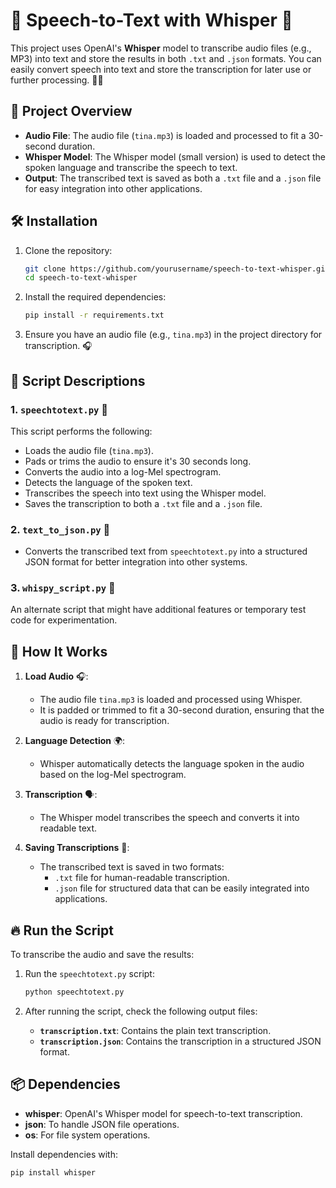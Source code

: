 # 🎤 Speech-to-Text with Whisper 🤖

This project uses OpenAI's **Whisper** model to transcribe audio files (e.g., MP3) into text and store the results in both `.txt` and `.json` formats. You can easily convert speech into text and store the transcription for later use or further processing. 💬🎶

## 🚀 Project Overview

- **Audio File**: The audio file (`tina.mp3`) is loaded and processed to fit a 30-second duration.
- **Whisper Model**: The Whisper model (small version) is used to detect the spoken language and transcribe the speech to text.
- **Output**: The transcribed text is saved as both a `.txt` file and a `.json` file for easy integration into other applications.

## 🛠️ Installation

1. Clone the repository:
    ```bash
    git clone https://github.com/yourusername/speech-to-text-whisper.git
    cd speech-to-text-whisper
    ```

2. Install the required dependencies:
    ```bash
    pip install -r requirements.txt
    ```

3. Ensure you have an audio file (e.g., `tina.mp3`) in the project directory for transcription. 🎧


## 🔧 Script Descriptions

### 1. `speechtotext.py` 📝
This script performs the following:
- Loads the audio file (`tina.mp3`).
- Pads or trims the audio to ensure it's 30 seconds long.
- Converts the audio into a log-Mel spectrogram.
- Detects the language of the spoken text.
- Transcribes the speech into text using the Whisper model.
- Saves the transcription to both a `.txt` file and a `.json` file.

### 2. `text_to_json.py` 📄
- Converts the transcribed text from `speechtotext.py` into a structured JSON format for better integration into other systems.

### 3. `whispy_script.py` 🧪
An alternate script that might have additional features or temporary test code for experimentation.

## 🧠 How It Works

1. **Load Audio** 🎧:
   - The audio file `tina.mp3` is loaded and processed using Whisper.
   - It is padded or trimmed to fit a 30-second duration, ensuring that the audio is ready for transcription.

2. **Language Detection** 🌍:
   - Whisper automatically detects the language spoken in the audio based on the log-Mel spectrogram.

3. **Transcription** 🗣️:
   - The Whisper model transcribes the speech and converts it into readable text.

4. **Saving Transcriptions** 💾:
   - The transcribed text is saved in two formats:
     - `.txt` file for human-readable transcription.
     - `.json` file for structured data that can be easily integrated into applications.

## 🔥 Run the Script

To transcribe the audio and save the results:

1. Run the `speechtotext.py` script:
    ```bash
    python speechtotext.py
    ```

2. After running the script, check the following output files:
    - **`transcription.txt`**: Contains the plain text transcription.
    - **`transcription.json`**: Contains the transcription in a structured JSON format.

## 📦 Dependencies

- **whisper**: OpenAI's Whisper model for speech-to-text transcription.
- **json**: To handle JSON file operations.
- **os**: For file system operations.

Install dependencies with:
```bash
pip install whisper


